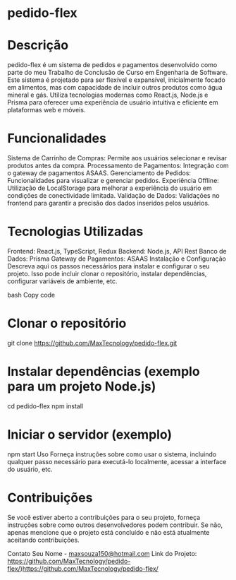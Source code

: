 # pedido-flex

# Descrição
pedido-flex é um sistema de pedidos e pagamentos desenvolvido como parte do meu Trabalho de Conclusão de Curso em Engenharia de Software. Este sistema é projetado para ser flexível e expansível, inicialmente focado em alimentos, mas com capacidade de incluir outros produtos como água mineral e gás. Utiliza tecnologias modernas como React.js, Node.js e Prisma para oferecer uma experiência de usuário intuitiva e eficiente em plataformas web e móveis.

# Funcionalidades
Sistema de Carrinho de Compras: Permite aos usuários selecionar e revisar produtos antes da compra.
Processamento de Pagamentos: Integração com o gateway de pagamentos ASAAS.
Gerenciamento de Pedidos: Funcionalidades para visualizar e gerenciar pedidos.
Experiência Offline: Utilização de LocalStorage para melhorar a experiência do usuário em condições de conectividade limitada.
Validação de Dados: Validações no frontend para garantir a precisão dos dados inseridos pelos usuários.

# Tecnologias Utilizadas
Frontend: React.js, TypeScript, Redux
Backend: Node.js, API Rest
Banco de Dados: Prisma
Gateway de Pagamentos: ASAAS
Instalação e Configuração
Descreva aqui os passos necessários para instalar e configurar o seu projeto. Isso pode incluir clonar o repositório, instalar dependências, configurar variáveis de ambiente, etc.

bash
Copy code
# Clonar o repositório
git clone https://github.com/MaxTecnology/pedido-flex.git

# Instalar dependências (exemplo para um projeto Node.js)
cd pedido-flex
npm install

# Iniciar o servidor (exemplo)
npm start
Uso
Forneça instruções sobre como usar o sistema, incluindo qualquer passo necessário para executá-lo localmente, acessar a interface do usuário, etc.

# Contribuições
Se você estiver aberto a contribuições para o seu projeto, forneça instruções sobre como outros desenvolvedores podem contribuir. Se não, apenas mencione que o projeto está concluído e não está atualmente aceitando contribuições.


Contato
Seu Nome - maxsouza150@hotmail.com
Link do Projeto: https://github.com/MaxTecnology/pedido-flex/)https://github.com/MaxTecnology/pedido-flex/
